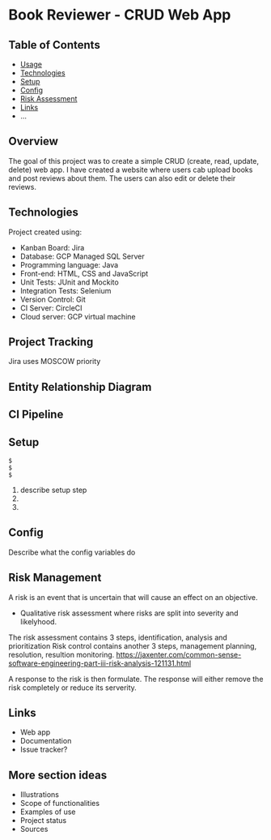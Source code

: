 # Book Reviewer - CRUD Web App
## Table of Contents
* [Usage](#usage)
* [Technologies](#technologies)
* [Setup](#setup)
* [Config](#config)
* [Risk Assessment](#risk_assessment)
* [Links](#links)
* ...

## Overview
The goal of this project was to create a simple CRUD (create, read, update, delete) web app. I have created a  website where users cab upload books and post reviews about them. The users can also edit or delete their reviews.

## Technologies
Project created using:
* Kanban Board: Jira
* Database: GCP Managed SQL Server
* Programming language: Java
* Front-end: HTML, CSS and JavaScript
* Unit Tests: JUnit and Mockito
* Integration Tests: Selenium
* Version Control: Git
* CI Server: CircleCI
* Cloud server: GCP virtual machine

## Project Tracking
Jira uses MOSCOW priority

## Entity Relationship Diagram


## CI Pipeline



## Setup
```
$
$
$
```
1. describe setup step
2.
3.

## Config
Describe what the config variables do

## Risk Management
A risk is an event that is uncertain that will cause an effect on an objective.
* Qualitative risk assessment where risks are split into severity and likelyhood.

The risk assessment contains 3 steps, identification, analysis and prioritization
Risk control contains another 3 steps, management planning, resolution, resultion monitoring.
https://jaxenter.com/common-sense-software-engineering-part-iii-risk-analysis-121131.html

A response to the risk is then formulate. The response will either remove the risk completely or reduce its serverity.

## Links

* Web app
* Documentation
* Issue tracker?



## More section ideas
* Illustrations
* Scope of functionalities 
* Examples of use
* Project status 
* Sources
